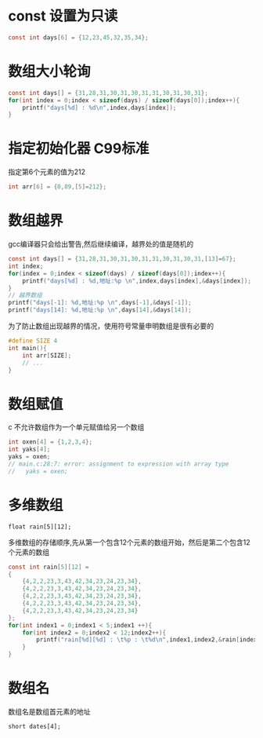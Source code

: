# const 设置为只读
```c
const int days[6] = {12,23,45,32,35,34};
```

# 数组大小轮询
```c
const int days[] = {31,28,31,30,31,30,31,31,30,31,30,31};
for(int index = 0;index < sizeof(days) / sizeof(days[0]);index++){
    printf("days[%d] : %d\n",index,days[index]);
}
```

# 指定初始化器 C99标准
指定第6个元素的值为212
```c
int arr[6] = {0,89,[5]=212};
```

# 数组越界
gcc编译器只会给出警告,然后继续编译，越界处的值是随机的
```c
const int days[] = {31,28,31,30,31,30,31,31,30,31,30,31,[13]=67};
int index;
for(index = 0;index < sizeof(days) / sizeof(days[0]);index++){
    printf("days[%d] : %d,地址:%p \n",index,days[index],&days[index]);
}
// 越界数组
printf("days[-1]: %d,地址:%p \n",days[-1],&days[-1]);
printf("days[14]: %d,地址:%p \n",days[14],&days[14]);
```
为了防止数组出现越界的情况，使用符号常量申明数组是很有必要的
```c
#define SIZE 4
int main(){
    int arr[SIZE];
    // ...
}
```

# 数组赋值
c 不允许数组作为一个单元赋值给另一个数组
```c
int oxen[4] = {1,2,3,4};
int yaks[4];
yaks = oxen;
// main.c:28:7: error: assignment to expression with array type
//   yaks = oxen;
```

# 多维数组
```
float rain[5][12];
```
多维数组的存储顺序,先从第一个包含12个元素的数组开始，然后是第二个包含12个元素的数组
```c
const int rain[5][12] =
{
    {4,2,2,23,3,43,42,34,23,24,23,34},
    {4,2,2,23,3,43,42,34,23,24,23,34},
    {4,2,2,23,3,43,42,34,23,24,23,34},
    {4,2,2,23,3,43,42,34,23,24,23,34},
    {4,2,2,23,3,43,42,34,23,24,23,34}
};
for(int index1 = 0;index1 < 5;index1 ++){
    for(int index2 = 0;index2 < 12;index2++){
        printf("rain[%d][%d] : \t%p : \t%d\n",index1,index2,&rain[index1][index2],rain[index1][index2]);
    }
}
```

# 数组名
数组名是数组首元素的地址
```
short dates[4];
```

